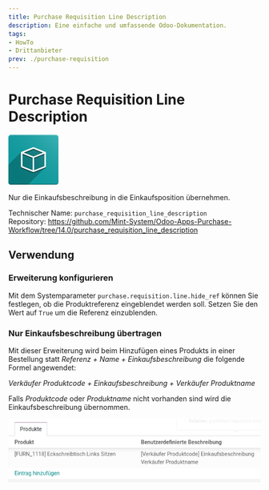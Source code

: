 ```yaml
---
title: Purchase Requisition Line Description
description: Eine einfache und umfassende Odoo-Dokumentation.
tags:
- HowTo
- Drittanbieter
prev: ./purchase-requisition
---
```

# Purchase Requisition Line Description
![icon_oms_box](assets/icon_oms_box.png)

Nur die Einkaufsbeschreibung in die Einkaufsposition übernehmen.

Technischer Name: `purchase_requisition_line_description`\
Repository: <https://github.com/Mint-System/Odoo-Apps-Purchase-Workflow/tree/14.0/purchase_requisition_line_description>

## Verwendung

### Erweiterung konfigurieren

Mit dem Systemparameter `purchase.requisition.line.hide_ref` können Sie festlegen, ob die Produktreferenz eingeblendet werden soll. Setzen Sie den Wert auf `True` um die Referenz einzublenden.

### Nur Einkaufsbeschreibung übertragen

Mit dieser Erweiterung wird beim Hinzufügen eines Produkts in einer Bestellung statt *Referenz + Name + Einkaufsbeschreibung* die folgende Formel angewendet:

*Verkäufer Produktcode + Einkaufsbeschreibung + Verkäufer Produktname*

Falls *Produktcode* oder *Produktname* nicht vorhanden sind wird die Einkaufsbeschreibung übernommen.

![](assets/Purchase%20Requisition%20Line%20Description.png)